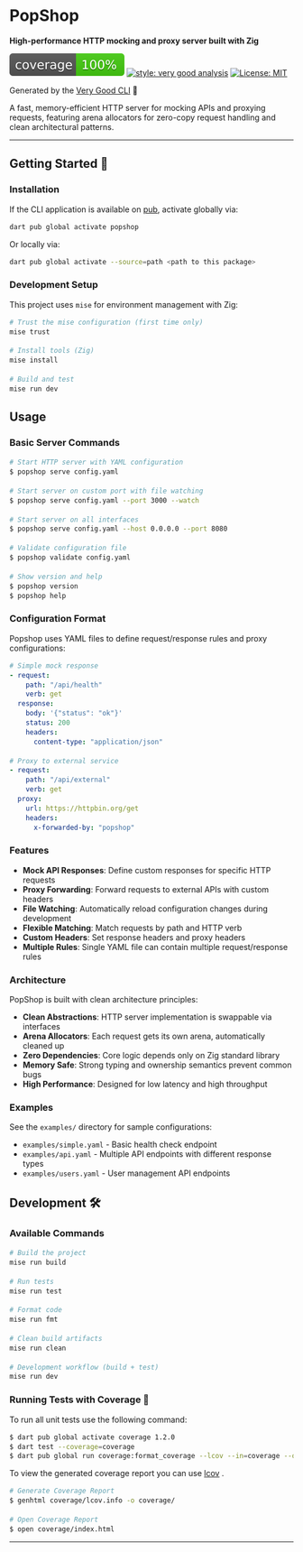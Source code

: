# PopShop

**High-performance HTTP mocking and proxy server built with Zig**

![coverage][coverage_badge]
[![style: very good analysis][very_good_analysis_badge]][very_good_analysis_link]
[![License: MIT][license_badge]][license_link]

Generated by the [Very Good CLI][very_good_cli_link] 🤖

A fast, memory-efficient HTTP server for mocking APIs and proxying requests, featuring arena allocators for zero-copy request handling and clean architectural patterns.

---

## Getting Started 🚀

### Installation

If the CLI application is available on [pub](https://pub.dev), activate globally via:

```sh
dart pub global activate popshop
```

Or locally via:

```sh
dart pub global activate --source=path <path to this package>
```

### Development Setup

This project uses `mise` for environment management with Zig:

```sh
# Trust the mise configuration (first time only)
mise trust

# Install tools (Zig)
mise install

# Build and test
mise run dev
```

## Usage

### Basic Server Commands

```sh
# Start HTTP server with YAML configuration
$ popshop serve config.yaml

# Start server on custom port with file watching
$ popshop serve config.yaml --port 3000 --watch

# Start server on all interfaces
$ popshop serve config.yaml --host 0.0.0.0 --port 8080

# Validate configuration file
$ popshop validate config.yaml

# Show version and help
$ popshop version
$ popshop help
```

### Configuration Format

Popshop uses YAML files to define request/response rules and proxy configurations:

```yaml
# Simple mock response
- request:
    path: "/api/health"
    verb: get
  response:
    body: '{"status": "ok"}'
    status: 200
    headers:
      content-type: "application/json"

# Proxy to external service
- request:
    path: "/api/external"
    verb: get
  proxy:
    url: https://httpbin.org/get
    headers:
      x-forwarded-by: "popshop"
```

### Features

- **Mock API Responses**: Define custom responses for specific HTTP requests
- **Proxy Forwarding**: Forward requests to external APIs with custom headers
- **File Watching**: Automatically reload configuration changes during development
- **Flexible Matching**: Match requests by path and HTTP verb
- **Custom Headers**: Set response headers and proxy headers
- **Multiple Rules**: Single YAML file can contain multiple request/response rules

### Architecture

PopShop is built with clean architecture principles:

- **Clean Abstractions**: HTTP server implementation is swappable via interfaces
- **Arena Allocators**: Each request gets its own arena, automatically cleaned up
- **Zero Dependencies**: Core logic depends only on Zig standard library
- **Memory Safe**: Strong typing and ownership semantics prevent common bugs
- **High Performance**: Designed for low latency and high throughput

### Examples

See the `examples/` directory for sample configurations:

- `examples/simple.yaml` - Basic health check endpoint
- `examples/api.yaml` - Multiple API endpoints with different response types
- `examples/users.yaml` - User management API endpoints

## Development 🛠️

### Available Commands

```sh
# Build the project
mise run build

# Run tests
mise run test

# Format code
mise run fmt

# Clean build artifacts
mise run clean

# Development workflow (build + test)
mise run dev
```

### Running Tests with Coverage 🧪

To run all unit tests use the following command:

```sh
$ dart pub global activate coverage 1.2.0
$ dart test --coverage=coverage
$ dart pub global run coverage:format_coverage --lcov --in=coverage --out=coverage/lcov.info
```

To view the generated coverage report you can use [lcov](https://github.com/linux-test-project/lcov)
.

```sh
# Generate Coverage Report
$ genhtml coverage/lcov.info -o coverage/

# Open Coverage Report
$ open coverage/index.html
```

---

[coverage_badge]: coverage_badge.svg
[license_badge]: https://img.shields.io/badge/license-MIT-blue.svg
[license_link]: https://opensource.org/licenses/MIT
[very_good_analysis_badge]: https://img.shields.io/badge/style-very_good_analysis-B22C89.svg
[very_good_analysis_link]: https://pub.dev/packages/very_good_analysis
[very_good_cli_link]: https://github.com/VeryGoodOpenSource/very_good_cli